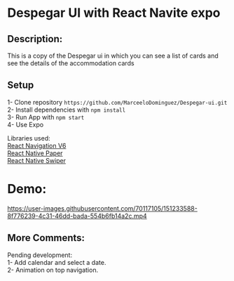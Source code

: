 # Despegar UI with React Navite expo 

## Description:
This is a copy of the Despegar ui in which you can see a list of cards and see the details of the accommodation cards

## Setup
1- Clone repository `https://github.com/MarceeloDominguez/Despegar-ui.git`</br>
2- Install dependencies with `npm install` </br>
3- Run App with  `npm start` </br>
4- Use Expo

Libraries used: </br>
[React Navigation V6](https://reactnavigation.org/docs/getting-started/) <br>
[React Native Paper](https://callstack.github.io/react-native-paper/) <br>
[React Native Swiper](https://github.com/leecade/react-native-swiper) <br>

# Demo:

https://user-images.githubusercontent.com/70117105/151233588-8f776239-4c31-46dd-bada-554b6fb14a2c.mp4

## More Comments:
Pending development: </br>
1- Add calendar and select a date. </br>
2- Animation on top navigation.


